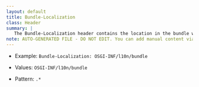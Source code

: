 ```yaml
---
layout: default
title: Bundle-Localization
class: Header
summary: |
   The Bundle-Localization header contains the location in the bundle where localization files can be found. The default value is OSGI-INF/l10n/bundle. Translations are by default therefore OSGI-INF/l10n/bundle_de.properties, OSGI-INF/l10n/bundle_nl.properties, etc.
note: AUTO-GENERATED FILE - DO NOT EDIT. You can add manual content via same filename in ext folder. 
---
```


- Example: `Bundle-Localization: OSGI-INF/l10n/bundle`

- Values: `OSGI-INF/l10n/bundle`

- Pattern: `.*`

